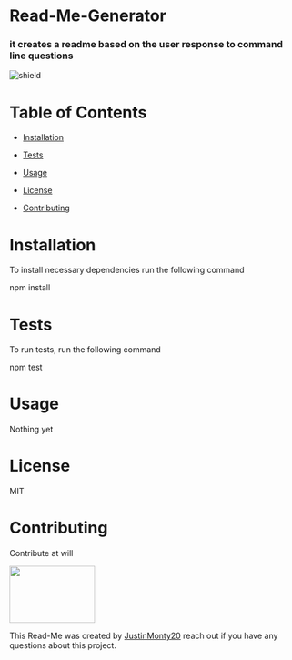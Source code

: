 
  # Read-Me-Generator

  ### it creates a readme based on the user response to command line questions

  ![shield](https://img.shields.io/badge/license-MIT-blue)

  # Table of Contents
  
  * [Installation](#installation)

  * [Tests](#tests)

  * [Usage](#usage)

  * [License](#license)

  * [Contributing](#contributing)


  # Installation 

  To install necessary dependencies run the following command 

  npm install

  # Tests 

  To run tests, run the following command

  npm test

  # Usage

  Nothing yet

  # License

  MIT

  # Contributing 

  Contribute at will

  <img src = 'https://avatars0.githubusercontent.com/u/54275962?v=4' width ='150' height='100' />

  This Read-Me was created by <a href ='mailto:justin.monty20@gmail.com'>JustinMonty20</a> reach out if you have any questions about this project. 
  